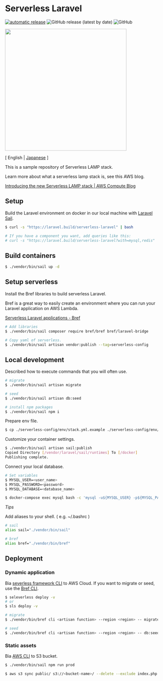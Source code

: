 # Serverless Laravel

[![automatic release](https://github.com/ysmtegsr/serverless-laravel/actions/workflows/release.yml/badge.svg)](https://github.com/ysmtegsr/serverless-laravel/actions/workflows/release.yml)
![GitHub release (latest by date)](https://img.shields.io/github/v/release/ysmtegsr/serverless-laravel)
![GitHub](https://img.shields.io/github/license/ysmtegsr/serverless-laravel)

<img src="https://user-images.githubusercontent.com/38056766/118388287-833e2080-b65e-11eb-9e2a-4692f3c52e83.png" height="400px">

[ English | [Japanese](https://github.com/ysmtegsr/serverless-laravel/blob/main/README.ja.md) ]

This is a sample repository of Serverless LAMP stack.

Learn more about what a serverless lamp stack is, see this AWS blog.

[Introducing the new Serverless LAMP stack \| AWS Compute Blog](https://aws.amazon.com/jp/blogs/compute/introducing-the-new-serverless-lamp-stack/)

## Setup

Build the Laravel environment on docker in our local machine with [Laravel Sail](https://readouble.com/laravel/8.x/ja/sail.html).

```sh
$ curl -s "https://laravel.build/serverless-laravel" | bash

# If you have a component you want, add queries like this:
# curl -s "https://laravel.build/serverless-laravel?with=mysql,redis" | bash
```

## Build containers

```sh
$ ./vendor/bin/sail up -d
```

## Setup serverless

Install the Bref libraries to build serverless Laravel.

Bref is a great way to easily create an environment where you can run your Laravel application on AWS Lambda.

[Serverless Laravel applications \- Bref](https://bref.sh/docs/frameworks/laravel.html)

```sh
# Add libraries
$ ./vendor/bin/sail composer require bref/bref bref/laravel-bridge

# Copy yaml of serverless.
$ ./vendor/bin/sail artisan vendor:publish --tag=serverless-config
```

## Local development

Described how to execute commands that you will often use.

```sh
# migrate
$ ./vendor/bin/sail artisan migrate

# seed
$ ./vendor/bin/sail artisan db:seed

# install npm packages
$ ./vendor/bin/sail npm i
```

Prepare env file.

```sh
$ cp ./serverless-config/env/stack.yml.example ./serverless-config/env/<your stack>.yml
```

Customize your container settings.

```sh
$ ./vendor/bin/sail artisan sail:publish
Copied Directory [/vendor/laravel/sail/runtimes] To [/docker]
Publishing complete.
```

Connect your local database.

```sh
# Set variables
$ MYSQL_USER=<user_name>
$ MYSQL_PASSWORD=<password>
$ MYSQL_DATABASE=<database_name>

$ docker-compose exec mysql bash -c 'mysql -u${MYSQL_USER} -p${MYSQL_PASSWORD} ${MYSQL_DATABASE}'
```

*Tips*

Add aliases to your shell. ( e.g. ~/.bashrc )

```sh
# sail
alias sail="./vendor/bin/sail"

# bref
alias bref="./vendor/bin/bref"
```

## Deployment

### Dynamic application

Bia [severless framework CLI](https://www.serverless.com/framework/docs/providers/aws/cli-reference/) to AWS Cloud.
If you want to migrate or seed, use the [Bref CLI](https://bref.sh/docs/runtimes/console.html).

```sh
$ seleverless deploy -v
# or
$ sls deploy -v

# migrate
$ ./vendor/bin/bref cli <artisan function> --region <region> -- migrate

# seed
$ ./vendor/bin/bref cli <artisan function> --region <region> -- db:seed
```

### Static assets

Bia [AWS CLI](https://aws.amazon.com/cli/) to S3 bucket.

```sh
$ ./vendor/bin/sail npm run prod

$ aws s3 sync public/ s3://<bucket-name>/ --delete --exclude index.php
```
